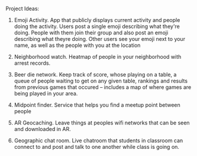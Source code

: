
Project Ideas:

1) Emoji Activity. App that publicly displays current activity and people doing the activity. Users post a single emoji describing what they're doing. People with them join their group and also post an emoji describing what theyre doing. Other users see your emoji next to your name, as well as the people with you at the location

2) Neighborhood watch. Heatmap of people in your neighborhood with arrest records.

3) Beer die network. Keep track of score, whose playing on a table, a queue of people waiting to get on any given table, rankings and results from previous games that occured – includes a map of where games are being played in your area.

4) Midpoint finder. Service that helps you find a meetup point between people

5) AR Geocaching. Leave things at peoples wifi networks that can be seen and downloaded in AR.

6) Geographic chat room. Live chatroom that students in classroom can connect to and post and talk to one another while class is going on.